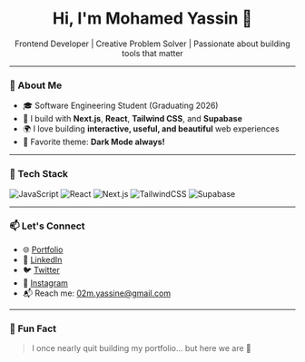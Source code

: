 <h1 align="center">Hi, I'm Mohamed Yassin 👋</h1>
<p align="center">Frontend Developer | Creative Problem Solver | Passionate about building tools that matter</p>

---

### 🚀 About Me

- 🎓 Software Engineering Student (Graduating 2026)
- 🧠 I build with **Next.js**, **React**, **Tailwind CSS**, and **Supabase**
- 🌍 I love building **interactive, useful, and beautiful** web experiences
- 🌙 Favorite theme: **Dark Mode always!**

---

### 🧰 Tech Stack
![JavaScript](https://img.shields.io/badge/-JavaScript-black?style=flat-square&logo=javascript)
![React](https://img.shields.io/badge/-React-black?style=flat-square&logo=react)
![Next.js](https://img.shields.io/badge/-Next.js-black?style=flat-square&logo=next.js)
![TailwindCSS](https://img.shields.io/badge/-TailwindCSS-black?style=flat-square&logo=tailwind-css)
![Supabase](https://img.shields.io/badge/-Supabase-black?style=flat-square&logo=supabase)

---

### 📫 Let's Connect

- 🌐 [Portfolio](https://crafted-by-yassine.vercel.app)
- 💼 [LinkedIn](https://www.linkedin.com/in/mohammed-yassine-70499921a)
- 🐦 [Twitter](https://twitter.com/...)
- 📸 [Instagram](https://www.instagram.com/mhmmdyassine/)
- 📬 Reach me: 02m.yassine@gmail.com

---

### 🧠 Fun Fact

> I once nearly quit building my portfolio… but here we are 🚀
